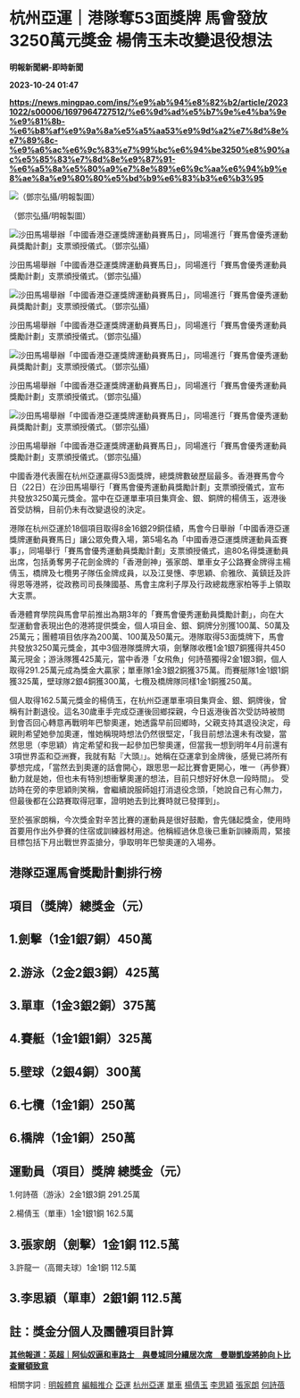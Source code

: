 # 杭州亞運｜港隊奪53面獎牌 馬會發放3250萬元獎金 楊倩玉未改變退役想法
**明報新聞網-即時新聞**

**2023-10-24 01:47**

**https://news.mingpao.com/ins/%e9%ab%94%e8%82%b2/article/20231022/s00006/1697964727512/%e6%9d%ad%e5%b7%9e%e4%ba%9e%e9%81%8b-%e6%b8%af%e9%9a%8a%e5%a5%aa53%e9%9d%a2%e7%8d%8e%e7%89%8c-%e9%a6%ac%e6%9c%83%e7%99%bc%e6%94%be3250%e8%90%ac%e5%85%83%e7%8d%8e%e9%87%91-%e6%a5%8a%e5%80%a9%e7%8e%89%e6%9c%aa%e6%94%b9%e8%ae%8a%e9%80%80%e5%bd%b9%e6%83%b3%e6%b3%95**

![（鄧宗弘攝/明報製圖）](https://fs.mingpao.com/ins/20231022/s00006/61f49aaaaa868ca858aca5996b216594.jpg)

（鄧宗弘攝/明報製圖）

![沙田馬場舉辦「中國香港亞運獎牌運動員賽馬日」，同場進行「賽馬會優秀運動員獎勵計劃」支票頒授儀式。（鄧宗弘攝）](https://fs.mingpao.com/ins/20231022/s00006/61c800fcac78cb516d126f185800d1b7.jpg)

沙田馬場舉辦「中國香港亞運獎牌運動員賽馬日」，同場進行「賽馬會優秀運動員獎勵計劃」支票頒授儀式。（鄧宗弘攝）

![沙田馬場舉辦「中國香港亞運獎牌運動員賽馬日」，同場進行「賽馬會優秀運動員獎勵計劃」支票頒授儀式。（鄧宗弘攝）](https://fs.mingpao.com/ins/20231022/s00006/61c95bf2e28f0ea4f5f60abf703abdd9.jpg)

沙田馬場舉辦「中國香港亞運獎牌運動員賽馬日」，同場進行「賽馬會優秀運動員獎勵計劃」支票頒授儀式。（鄧宗弘攝）

![沙田馬場舉辦「中國香港亞運獎牌運動員賽馬日」，同場進行「賽馬會優秀運動員獎勵計劃」支票頒授儀式。（鄧宗弘攝）](https://fs.mingpao.com/ins/20231022/s00006/61d1dd25063e2317b341734ddb902b46.jpg)

沙田馬場舉辦「中國香港亞運獎牌運動員賽馬日」，同場進行「賽馬會優秀運動員獎勵計劃」支票頒授儀式。（鄧宗弘攝）

![沙田馬場舉辦「中國香港亞運獎牌運動員賽馬日」，同場進行「賽馬會優秀運動員獎勵計劃」支票頒授儀式。（鄧宗弘攝）](https://fs.mingpao.com/ins/20231022/s00006/61cce58dc794db921122c73fffc41a74.jpg)

沙田馬場舉辦「中國香港亞運獎牌運動員賽馬日」，同場進行「賽馬會優秀運動員獎勵計劃」支票頒授儀式。（鄧宗弘攝）

中國香港代表團在杭州亞運贏得53面獎牌，總獎牌數破歷屆最多。香港賽馬會今日（22日）在沙田馬場舉行「賽馬會優秀運動員獎勵計劃」支票頒授儀式，宣布共發放3250萬元獎金。當中在亞運單車項目集齊金、銀、銅牌的楊倩玉，返港後首受訪稱，目前仍未有改變退役的決定。

港隊在杭州亞運於18個項目取得8金16銀29銅佳績，馬會今日舉辦「中國香港亞運獎牌運動員賽馬日」讓公眾免費入場，第5場名為「中國香港亞運獎牌運動員盃賽事」，同場舉行「賽馬會優秀運動員獎勵計劃」支票頒授儀式，逾80名得獎運動員出席，包括勇奪男子花劍金牌的「香港劍神」張家朗、單車女子公路賽金牌得主楊倩玉，橋牌及七欖男子隊伍金牌成員，以及江旻憓、李思穎、俞雅欣、黃鎮廷及許得恩等港將，從政務司司長陳國基、馬會主席利子厚及行政總裁應家柏等手上領取大支票。

香港體育學院與馬會早前推出為期3年的「賽馬會優秀運動員獎勵計劃」，向在大型運動會表現出色的港將提供獎金，個人項目金、銀、銅牌分別獲100萬、50萬及25萬元；團體項目依序為200萬、100萬及50萬元。港隊取得53面獎牌下，馬會共發放3250萬元獎金，其中3個港隊獎牌大項，劍擊隊收穫1金1銀7銅獲得共450萬元現金；游泳隊獲425萬元，當中香港「女飛魚」何詩蓓獨得2金1銀3銅，個人取得291.25萬元成為獎金大贏家；單車隊1金3銀2銅獲375萬。而賽艇隊1金1銀1銅獲325萬，壁球隊2銀4銅獲300萬，七欖及橋牌隊同樣1金1銅獲250萬。

個人取得162.5萬元獎金的楊倩玉，在杭州亞運單車項目集齊金、銀、銅牌後，曾稱有計劃退役。這名30歲車手完成亞運後回鄉探親，今日返港後首次受訪時被問到會否回心轉意再戰明年巴黎奧運，她透露早前回鄉時，父親支持其退役決定，母親則希望她參加奧運，惟她稱現時想法仍然很堅定，「我目前想法還未有改變，當然思思（李思穎）肯定希望和我一起參加巴黎奧運，但當我一想到明年4月前還有3項世界盃和亞洲賽，我就有點『大頭』」。她稱在亞運拿到金牌後，感覺已將所有夢想完成，「當然去到奧運的話會開心，跟思思一起比賽會更開心，唯一（再參賽）動力就是她，但也未有特別想衝擊奧運的想法，目前只想好好休息一段時間」。 受訪時在旁的李思穎則笑稱，會繼續說服師姐打消退役念頭，「她說自己有心無力，但最後都在公路賽取得冠軍，證明她去到比賽時就已發揮到」。

至於張家朗稱，今次獎金對辛苦比賽的運動員是很好鼓勵，會先儲起獎金，使用時首要用作出外參賽的住宿或訓練器材用途。他稱經過休息後已重新訓練兩周，緊接目標包括下月出戰世界盃搶分，爭取明年巴黎奧運的入場券。

**港隊亞運馬會獎勵計劃排行榜**
-----------------

**項目（獎牌）總獎金（元）**
----------------

1.劍擊（1金1銀7銅）450萬
----------------

2.游泳（2金2銀3銅）425萬
----------------

3.單車（1金3銀2銅）375萬
----------------

4.賽艇（1金1銀1銅）325萬
----------------

5.壁球（2銀4銅）300萬
--------------

6.七欖（1金1銅）250萬
--------------

6.橋牌（1金1銅）250萬
--------------

**運動員（項目）獎牌 總獎金（元）**
--------------------

1.何詩蓓（游泳）2金1銀3銅 291.25萬

2.楊倩玉（單車）1金1銀1銅 162.5萬

3.張家朗（劍擊）1金1銅 112.5萬
--------------------

3.許龍一（高爾夫球）1金1銅 112.5萬

3.李思穎（單車）2銀1銅 112.5萬
--------------------

註：獎金分個人及團體項目計算
--------------

**[其他報道：英超｜阿仙奴逼和車路士　與曼城同分續居次席　曼聯凱旋將帥向卜比查爾頓致意](https://news.mingpao.com/ins/%e9%ab%94%e8%82%b2/article/20231022/s00006/1697962483615/%e8%8b%b1%e8%b6%85-%e9%98%bf%e4%bb%99%e5%a5%b4%e9%80%bc%e5%92%8c%e8%bb%8a%e8%b7%af%e5%a3%ab-%e8%88%87%e6%9b%bc%e5%9f%8e%e5%90%8c%e5%88%86%e7%ba%8c%e5%b1%85%e6%ac%a1%e5%b8%ad-%e6%9b%bc%e8%81%af%e5%87%b1%e6%97%8b%e5%b0%87%e5%b8%a5%e5%90%91%e5%8d%9c%e6%af%94%e6%9f%a5%e7%88%be%e9%a0%93%e8%87%b4%e6%84%8f)**

相關字詞﹕[明報體育](https://news.mingpao.com/ins/%e9%ab%94%e8%82%b2/article/20231022/s00006/php/search2.php?pnssection=all&inssection=all&searchtype=A&keywords=%E6%98%8E%E5%A0%B1%E9%AB%94%E8%82%B2) [編輯推介](https://news.mingpao.com/ins/%e9%ab%94%e8%82%b2/article/20231022/s00006/php/search2.php?pnssection=all&inssection=all&searchtype=A&keywords=%E7%B7%A8%E8%BC%AF%E6%8E%A8%E4%BB%8B) [亞運](https://news.mingpao.com/ins/%e9%ab%94%e8%82%b2/article/20231022/s00006/php/search2.php?pnssection=all&inssection=all&searchtype=A&keywords=%E4%BA%9E%E9%81%8B) [杭州亞運](https://news.mingpao.com/ins/%e9%ab%94%e8%82%b2/article/20231022/s00006/php/search2.php?pnssection=all&inssection=all&searchtype=A&keywords=%E6%9D%AD%E5%B7%9E%E4%BA%9E%E9%81%8B) [單車](https://news.mingpao.com/ins/%e9%ab%94%e8%82%b2/article/20231022/s00006/php/search2.php?pnssection=all&inssection=all&searchtype=A&keywords=%E5%96%AE%E8%BB%8A) [楊倩玉](https://news.mingpao.com/ins/%e9%ab%94%e8%82%b2/article/20231022/s00006/php/search2.php?pnssection=all&inssection=all&searchtype=A&keywords=%E6%A5%8A%E5%80%A9%E7%8E%89) [李思穎](https://news.mingpao.com/ins/%e9%ab%94%e8%82%b2/article/20231022/s00006/php/search2.php?pnssection=all&inssection=all&searchtype=A&keywords=%E6%9D%8E%E6%80%9D%E7%A9%8E) [張家朗](https://news.mingpao.com/ins/%e9%ab%94%e8%82%b2/article/20231022/s00006/php/search2.php?pnssection=all&inssection=all&searchtype=A&keywords=%E5%BC%B5%E5%AE%B6%E6%9C%97) [何詩蓓](https://news.mingpao.com/ins/%e9%ab%94%e8%82%b2/article/20231022/s00006/php/search2.php?pnssection=all&inssection=all&searchtype=A&keywords=%E4%BD%95%E8%A9%A9%E8%93%93)